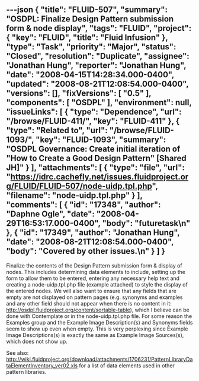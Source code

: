 ---json
{
  "title": "FLUID-507",
  "summary": "OSDPL: Finalize Design Pattern submission form & node display",
  "tags": "FLUID",
  "project": {
    "key": "FLUID",
    "title": "Fluid Infusion"
  },
  "type": "Task",
  "priority": "Major",
  "status": "Closed",
  "resolution": "Duplicate",
  "assignee": "Jonathan Hung",
  "reporter": "Jonathan Hung",
  "date": "2008-04-15T14:28:34.000-0400",
  "updated": "2008-08-21T12:08:54.000-0400",
  "versions": [],
  "fixVersions": [
    "0.5"
  ],
  "components": [
    "OSDPL"
  ],
  "environment": null,
  "issueLinks": [
    {
      "type": "Dependence",
      "url": "/browse/FLUID-411/",
      "key": "FLUID-411"
    },
    {
      "type": "Related to",
      "url": "/browse/FLUID-1093/",
      "key": "FLUID-1093",
      "summary": "OSDPL Governance: Create initial iteration of \"How to Create a Good Design Pattern\" [Shared JH]"
    }
  ],
  "attachments": [
    {
      "type": "file",
      "url": "https://idrc.cachefly.net/issues.fluidproject.org/FLUID/FLUID-507/node-uidp.tpl.php",
      "filename": "node-uidp.tpl.php"
    }
  ],
  "comments": [
    {
      "id": "17348",
      "author": "Daphne Ogle",
      "date": "2008-04-29T16:53:17.000-0400",
      "body": "futuretask\n"
    },
    {
      "id": "17349",
      "author": "Jonathan Hung",
      "date": "2008-08-21T12:08:54.000-0400",
      "body": "Covered by other issues.\n"
    }
  ]
}
---
Finalize the contents of the Design Pattern submission form & display of nodes. This includes determining data elements to include, setting up the form to allow them to be entered, entering any necessary help text and creating a node-uidp.tpl.php file (example attached) to style the display of the entered nodes. We will also want to ensure that any fields that are empty are not displayed on pattern pages (e.g. synonyms and examples and any other field should not appear when there is no content in it: <http://osdpl.fluidproject.org/content/sortable-table>), which I believe can be done with Contemplate or in the node-uidp.tpl.php file. For some reason the Examples group and the Example Image Description(s) and Synonyms fields seem to show up even when empty. This is very perplexing since Example Image Descriptions(s) is exactly the same as Example Image Sources(s), which does not show up.

See also: <http://wiki.fluidproject.org/download/attachments/1706231/PatternLibraryDataElementInventory_ver02.xls> for a list of data elements used in other pattern libraries.&#x20;

        